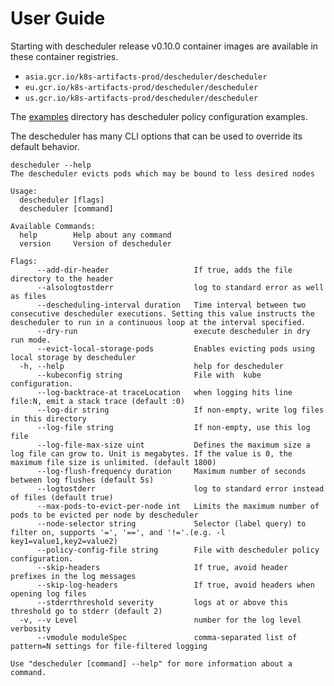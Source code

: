 # User Guide

Starting with descheduler release v0.10.0 container images are available in these container registries.
* `asia.gcr.io/k8s-artifacts-prod/descheduler/descheduler`
* `eu.gcr.io/k8s-artifacts-prod/descheduler/descheduler`
* `us.gcr.io/k8s-artifacts-prod/descheduler/descheduler`

The [examples](https://github.com/kubernetes-sigs/descheduler/tree/master/examples) directory has descheduler policy configuration examples.

The descheduler has many CLI options that can be used to override its default behavior.
```
descheduler --help
The descheduler evicts pods which may be bound to less desired nodes

Usage:
  descheduler [flags]
  descheduler [command]

Available Commands:
  help        Help about any command
  version     Version of descheduler

Flags:
      --add-dir-header                   If true, adds the file directory to the header
      --alsologtostderr                  log to standard error as well as files
      --descheduling-interval duration   Time interval between two consecutive descheduler executions. Setting this value instructs the descheduler to run in a continuous loop at the interval specified.
      --dry-run                          execute descheduler in dry run mode.
      --evict-local-storage-pods         Enables evicting pods using local storage by descheduler
  -h, --help                             help for descheduler
      --kubeconfig string                File with  kube configuration.
      --log-backtrace-at traceLocation   when logging hits line file:N, emit a stack trace (default :0)
      --log-dir string                   If non-empty, write log files in this directory
      --log-file string                  If non-empty, use this log file
      --log-file-max-size uint           Defines the maximum size a log file can grow to. Unit is megabytes. If the value is 0, the maximum file size is unlimited. (default 1800)
      --log-flush-frequency duration     Maximum number of seconds between log flushes (default 5s)
      --logtostderr                      log to standard error instead of files (default true)
      --max-pods-to-evict-per-node int   Limits the maximum number of pods to be evicted per node by descheduler
      --node-selector string             Selector (label query) to filter on, supports '=', '==', and '!='.(e.g. -l key1=value1,key2=value2)
      --policy-config-file string        File with descheduler policy configuration.
      --skip-headers                     If true, avoid header prefixes in the log messages
      --skip-log-headers                 If true, avoid headers when opening log files
      --stderrthreshold severity         logs at or above this threshold go to stderr (default 2)
  -v, --v Level                          number for the log level verbosity
      --vmodule moduleSpec               comma-separated list of pattern=N settings for file-filtered logging

Use "descheduler [command] --help" for more information about a command.
```